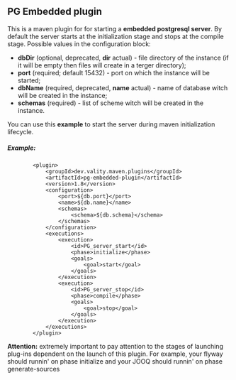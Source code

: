 ##  PG Embedded plugin

This is a maven plugin for for starting a __embedded postgresql server__.
By default the server starts at the initialization stage and stops at the compile stage.
Possible values in the configuration block:
 * __dbDir__ (optional, deprecated, __dir__ actual) - file directory of the instance (if it will be empty then files will create in a terger directory); 
 * __port__ (required; default 15432) - port on which the instance will be started;
 * __dbName__ (required, deprecated, __name__ actual) - name of database witch will be created in the instance;
 * __schemas__ (required) - list of scheme witch will be created in the instance.


You can use this __example__ to start the server during maven initialization lifecycle.

#####  Example:
            <plugin>
                <groupId>dev.vality.maven.plugins</groupId>
                <artifactId>pg-embedded-plugin</artifactId>
                <version>1.8</version>
                <configuration>
                    <port>${db.port}</port>
                    <name>${db.name}</name>
                    <schemas>
                        <schema>${db.schema}</schema>
                    </schemas>
                </configuration>
                <executions>
                    <execution>
                        <id>PG_server_start</id>
                        <phase>initialize</phase>
                        <goals>
                            <goal>start</goal>
                        </goals>
                    </execution>
                    <execution>
                        <id>PG_server_stop</id>
                        <phase>compile</phase>
                        <goals>
                            <goal>stop</goal>
                        </goals>
                    </execution>
                </executions>
            </plugin>




__Attention:__ extremely important to pay attention to the stages of launching plug-ins dependent on the launch of this plugin. 
For example, your flyway should runnin' on phase initialize and your JOOQ should runnin' on phase generate-sources
